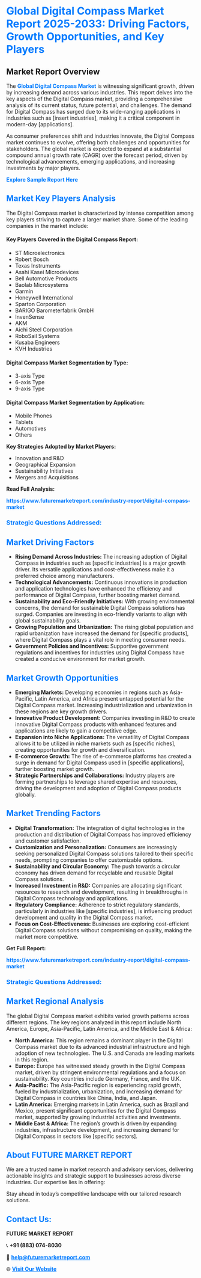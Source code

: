 <h1 style="color: #007BFF;">Global Digital Compass Market Report 2025-2033: Driving Factors, Growth Opportunities, and Key Players</h1>

<section id="overview">
<h2>Market Report Overview</h2>
<p>The <a href="https://www.futuremarketreport.com/industry-report/digital-compass-market" style="color: #007BFF; text-decoration: none;"><strong>Global Digital Compass Market</strong></a> is witnessing significant growth, driven by increasing demand across various industries. This report delves into the key aspects of the Digital Compass market, providing a comprehensive analysis of its current status, future potential, and challenges. The demand for Digital Compass has surged due to its wide-ranging applications in industries such as [insert industries], making it a critical component in modern-day [applications].</p>
<p>As consumer preferences shift and industries innovate, the Digital Compass market continues to evolve, offering both challenges and opportunities for stakeholders. The global market is expected to expand at a substantial compound annual growth rate (CAGR) over the forecast period, driven by technological advancements, emerging applications, and increasing investments by major players.</p>
</section>

<section id="overview">
<p><a href="https://www.futuremarketreport.com/request-sample/reportId=62839" style="color: #007BFF; text-decoration: none;"><strong>Explore Sample Report Here</strong></a></p>
</section>

<section id="key-players">
<h2 style="color: #007BFF;">Market Key Players Analysis</h2>
<p>The Digital Compass market is characterized by intense competition among key players striving to capture a larger market share. Some of the leading companies in the market include:</p>
<h4>Key Players Covered in the Digital Compass Report:</h4>
<ul><li>ST Microelectronics</li><li>Robert Bosch</li><li>Texas Instruments</li><li>Asahi Kasei Microdevices</li><li>Bell Automotive Products</li><li>Baolab Microsystems</li><li>Garmin</li><li>Honeywell International</li><li>Sparton Corporation</li><li>BARIGO Barometerfabrik GmbH</li><li>InvenSense</li><li>AKM</li><li>Aichi Steel Corporation</li><li>RoboSail Systems</li><li>Kusaba Engineers</li><li>KVH Industries</li></ul>
<h4>Digital Compass Market Segmentation by Type:</h4>
<ul><li>3-axis Type</li><li>6-axis Type</li><li>9-axis Type</li></ul>

<h4>Digital Compass Market Segmentation by Application:</h4>
<ul><li>Mobile Phones</li><li>Tablets</li><li>Automotives</li><li>Others</li></ul>
<p><strong>Key Strategies Adopted by Market Players:</strong></p>
<ul>
<li>Innovation and R&D</li>
<li>Geographical Expansion</li>
<li>Sustainability Initiatives</li>
<li>Mergers and Acquisitions</li>
</ul>
</section>

<section>
<p><strong>Read Full Analysis: </strong></p><a href="https://www.futuremarketreport.com/industry-report/digital-compass-market" style="color: #007BFF; text-decoration: none;"><strong>https://www.futuremarketreport.com/industry-report/digital-compass-market</strong></a>
<h3 style="color: #007BFF;">Strategic Questions Addressed:</h3>
</section>

<section id="driving-factors">
<h2 style="color: #007BFF;">Market Driving Factors</h2>
<ul>
<li><strong>Rising Demand Across Industries:</strong> The increasing adoption of Digital Compass in industries such as [specific industries] is a major growth driver. Its versatile applications and cost-effectiveness make it a preferred choice among manufacturers.</li>
<li><strong>Technological Advancements:</strong> Continuous innovations in production and application technologies have enhanced the efficiency and performance of Digital Compass, further boosting market demand.</li>
<li><strong>Sustainability and Eco-Friendly Initiatives:</strong> With growing environmental concerns, the demand for sustainable Digital Compass solutions has surged. Companies are investing in eco-friendly variants to align with global sustainability goals.</li>
<li><strong>Growing Population and Urbanization:</strong> The rising global population and rapid urbanization have increased the demand for [specific products], where Digital Compass plays a vital role in meeting consumer needs.</li>
<li><strong>Government Policies and Incentives:</strong> Supportive government regulations and incentives for industries using Digital Compass have created a conducive environment for market growth.</li>
</ul>
</section>

<section id="growth-opportunities">
<h2 style="color: #007BFF;">Market Growth Opportunities</h2>
<ul>
<li><strong>Emerging Markets:</strong> Developing economies in regions such as Asia-Pacific, Latin America, and Africa present untapped potential for the Digital Compass market. Increasing industrialization and urbanization in these regions are key growth drivers.</li>
<li><strong>Innovative Product Development:</strong> Companies investing in R&D to create innovative Digital Compass products with enhanced features and applications are likely to gain a competitive edge.</li>
<li><strong>Expansion into Niche Applications:</strong> The versatility of Digital Compass allows it to be utilized in niche markets such as [specific niches], creating opportunities for growth and diversification.</li>
<li><strong>E-commerce Growth:</strong> The rise of e-commerce platforms has created a surge in demand for Digital Compass used in [specific applications], further boosting market growth.</li>
<li><strong>Strategic Partnerships and Collaborations:</strong> Industry players are forming partnerships to leverage shared expertise and resources, driving the development and adoption of Digital Compass products globally.</li>
</ul>
</section>

<section id="trending-factors">
<h2 style="color: #007BFF;">Market Trending Factors</h2>
<ul>
<li><strong>Digital Transformation:</strong> The integration of digital technologies in the production and distribution of Digital Compass has improved efficiency and customer satisfaction.</li>
<li><strong>Customization and Personalization:</strong> Consumers are increasingly seeking personalized Digital Compass solutions tailored to their specific needs, prompting companies to offer customizable options.</li>
<li><strong>Sustainability and Circular Economy:</strong> The push towards a circular economy has driven demand for recyclable and reusable Digital Compass solutions.</li>
<li><strong>Increased Investment in R&D:</strong> Companies are allocating significant resources to research and development, resulting in breakthroughs in Digital Compass technology and applications.</li>
<li><strong>Regulatory Compliance:</strong> Adherence to strict regulatory standards, particularly in industries like [specific industries], is influencing product development and quality in the Digital Compass market.</li>
<li><strong>Focus on Cost-Effectiveness:</strong> Businesses are exploring cost-efficient Digital Compass solutions without compromising on quality, making the market more competitive.</li>
</ul>
</section>

<section>
<p><strong>Get Full Report: </strong></p><a href="https://www.futuremarketreport.com/industry-report/digital-compass-market" style="color: #007BFF; text-decoration: none;"><strong>https://www.futuremarketreport.com/industry-report/digital-compass-market</strong></a>
<h3 style="color: #007BFF;">Strategic Questions Addressed:</h3>
</section>


<section id="regional-analysis">
<h2 style="color: #007BFF;">Market Regional Analysis</h2>
<p>The global Digital Compass market exhibits varied growth patterns across different regions. The key regions analyzed in this report include North America, Europe, Asia-Pacific, Latin America, and the Middle East & Africa:</p>
<ul>
<li><strong>North America:</strong> This region remains a dominant player in the Digital Compass market due to its advanced industrial infrastructure and high adoption of new technologies. The U.S. and Canada are leading markets in this region.</li>
<li><strong>Europe:</strong> Europe has witnessed steady growth in the Digital Compass market, driven by stringent environmental regulations and a focus on sustainability. Key countries include Germany, France, and the U.K.</li>
<li><strong>Asia-Pacific:</strong> The Asia-Pacific region is experiencing rapid growth, fueled by industrialization, urbanization, and increasing demand for Digital Compass in countries like China, India, and Japan.</li>
<li><strong>Latin America:</strong> Emerging markets in Latin America, such as Brazil and Mexico, present significant opportunities for the Digital Compass market, supported by growing industrial activities and investments.</li>
<li><strong>Middle East & Africa:</strong> The region’s growth is driven by expanding industries, infrastructure development, and increasing demand for Digital Compass in sectors like [specific sectors].</li>
</ul>
</section>

<footer>
<h2 style="color: #007BFF;">About FUTURE MARKET REPORT</h2>
<p>We are a trusted name in market research and advisory services, delivering actionable insights and strategic support to businesses across diverse industries. Our expertise lies in offering:</p>

<p>Stay ahead in today’s competitive landscape with our tailored research solutions.</p>

<h2 style="color: #007BFF;">Contact Us:</h2>
<p><strong>FUTURE MARKET REPORT</strong></p>
<p>📞 <strong>+91 (883) 074-8030</strong></p>
<p>📧 <strong><a href="mailto:help@futuremarketreport.com" style="color: #007BFF;">help@futuremarketreport.com</a></strong></p>
<p>🌐 <strong><a href="https://www.futuremarketreport.com/" style="color: #007BFF;">Visit Our Website</a></strong></p>
</footer>